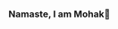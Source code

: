 ### Namaste, I am Mohak👋

<!--
**MohakDave/MohakDave** is a ✨ _special_ ✨ repository because its `README.md` (this file) appears on your GitHub profile.

Here are some ideas to get you started:

- 🔭 I’m currently working on a Memory Game using Swing Class which consists of 1000+ lines and I am improving it and adding more features to it.
- 🌱 I’m currently learning Python [image](https://user-images.githubusercontent.com/78800264/144713391-609da524-87f4-4a6b-9f6d-6860d1fd01cb.png)
- 👯 I’m looking to collaborate on ...
- 🤔 I’m looking for help with ...
- 💬 Ask me about ...
- 📫 How to reach me: ...
- 😄 Pronouns: ...
- ⚡ Fun fact: ...
-->
